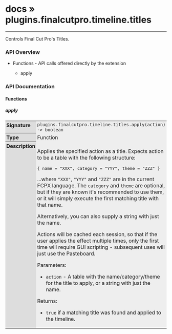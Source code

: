 # [docs](index.md) » plugins.finalcutpro.timeline.titles
---

Controls Final Cut Pro's Titles.

<style type="text/css">
	a { text-decoration: none; }
	a:hover { text-decoration: underline; }
	th { background-color: #DDDDDD; vertical-align: top; padding: 3px; }
	td { width: 100%; background-color: #EEEEEE; vertical-align: top; padding: 3px; }
	table { width: 100% ; border: 1px solid #0; text-align: left; }
	section > table table td { width: 0; }
</style>
<link rel="stylesheet" href="../../css/docs.css" type="text/css" media="screen" />
<h3>API Overview</h3>
<ul>
<li>Functions - API calls offered directly by the extension</li>
  <ul>
	<li><a href="#apply">apply</a></li>
  </ul>
</ul>
<h3>API Documentation</h3>
<h4 class="documentation-section">Functions</h4>
  <section id="apply">
	<h5><a href="#apply">apply</a></h5>
	<table>
	  <tr>
		<th>Signature</th>
		<td><code>plugins.finalcutpro.timeline.titles.apply(action) -&gt; boolean</code></td>
	  </tr>
	  <tr>
		<th>Type</th>
		<td>Function</td>
	  </tr>
	  <tr>
		<th>Description</th>
		<td><p>Applies the specified action as a title. Expects action to be a table with the following structure:</p>
<div class="highlight"><pre><span></span><span class="p">{</span> <span class="n">name</span> <span class="o">=</span> <span class="s2">&quot;XXX&quot;</span><span class="p">,</span> <span class="n">category</span> <span class="o">=</span> <span class="s2">&quot;YYY&quot;</span><span class="p">,</span> <span class="n">theme</span> <span class="o">=</span> <span class="s2">&quot;ZZZ&quot;</span> <span class="p">}</span>
</pre></div>
<p>...where <code>"XXX"</code>, <code>"YYY"</code> and <code>"ZZZ"</code> are in the current FCPX language. The <code>category</code> and <code>theme</code> are optional,
but if they are known it's recommended to use them, or it will simply execute the first matching title with that name.</p>
<p>Alternatively, you can also supply a string with just the name.</p>
<p>Actions will be cached each session, so that if the user applies the effect multiple times, only the first time will require
GUI scripting - subsequent uses will just use the Pasteboard.</p>
<p>Parameters:</p>
<ul>
<li><code>action</code>      - A table with the name/category/theme for the title to apply, or a string with just the name.</li>
</ul>
<p>Returns:</p>
<ul>
<li><code>true</code> if a matching title was found and applied to the timeline.</li>
</ul>
</td>
	  </tr>
	</table>
  </section>
